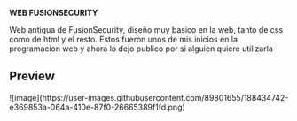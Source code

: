**WEB FUSIONSECURITY**

Web antigua de FusionSecurity, diseño muy basico en la web, tanto de css como de html y el resto.
Estos fueron unos de mis inicios en la programacion web y ahora lo dejo publico por si alguien quiere
utilizarla

<h2>Preview</h2>
![image](https://user-images.githubusercontent.com/89801655/188434742-e369853a-064a-410e-87f0-26665389f1fd.png)
